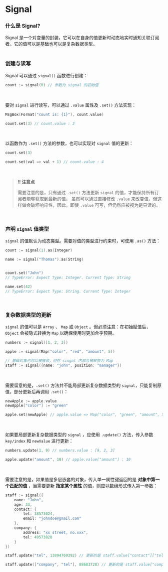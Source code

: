# Signal

### 什么是 Signal?

Signal 是一个对变量的封装，它可以在自身的值更新时动态地实时通知关联订阅者。它的值可以是基础也可以是复杂数据类型。
<br>
<br>

### 创建与读写

Signal 可以通过 `signal()` 函数进行创建：

```go
count := signal(0) // 参数为 signal 的初始值
```

<br>

要对 `signal` 进行读写，可以通过 `.value` 属性及 `.set()` 方法实现：

```go
MsgBox(Format("count is: {1}"), count.value)

count.set(3) // count.value : 3
```

<br>

以函数作为 `.set()` 方法的参数，也可以实现对 `signal` 值的更新：

```go
count.set(3)

count.set(val => val + 1) // count.value : 4
```

<br>

> **‼️ 注意点**
>
> 需要注意的是，只有通过 `.set()` 方法更新 `signal` 的值，才能保持所有订阅者能够获取到最新的值。 虽然可以通过直接修改 `.value` 来改变值，但这样做会破坏响应性，因此，即使 `.value` 可写，但仍然应被视为是只读的。

<br>

### 声明 `signal` 值类型

`signal` 的值默认为动态类型。需要对值的类型进行约束时，可使用 `.as()` 方法：

```go
count := signal(1).as(Integer)

name := signal("Thomas").as(String)


count.set("John") 
// TypeError: Expect Type: Integer. Current Type: String

name.set(42)     
// TypeError: Expect Type: String. Current Type: Integer
```

<br>

### 复杂数据类型的更新

`signal` 的值可以是 `Array` 、 `Map` 或 `Object` 。但必须注意：在初始赋值后，`Object` 会被隐式转换为 `Map` 以确保使用时更加合乎预期。

```go
numbers := signal([1, 2, 3])

apple := signal(Map("color", "red", "amount", 5))

// 基础对象也可以被接收，但在 singal 内部会被转换为 Map
staff := signal({name: "john", position: "manager"})
```

<br>

需要留意的是，`.set()` 方法并不能局部更新复杂数据类型的 `signal`，只能复制原值，部分更新后再调用 `.set()`：

```go
newApple := apple.value
newApple["color"] := "green"

apple.set(newApple) // apple.value => Map("color", "green", "amount", 5)
```

<br>

如果要局部更新复杂数据类型的 `signal` ，应使用 `.update()` 方法，传入参数 `key/index` 和 `newValue` 进行更新：

```go
numbers.update(1, 9) // numbers.value : [9, 2, 3]

apple.update("amount", 10) // apple.value["amount"] : 10
```

<br>

需要注意的是，如果值是多层嵌套的对象，传入单一属性键返回的是 **对象中第一个匹配的值** ，当需要更新 **指定某个属性** 的值，则应以数组形式传入第一参数：
```go
staff := signal({
    name: "John",
    age: 33,
    contact: {
        tel: 38573024,
        email: "johndoe@gmail.com"
    },
    company: {
        address: "xx street, no.xxx",
        tel: 49573820
    }
})

staff.update("tel", 13894769392) // 更新的是 staff.value["contact"]["tel"]

staff.update(["company", "tel"], 88683728) // 更新的是 staff.value["company"]["tel"]
```
